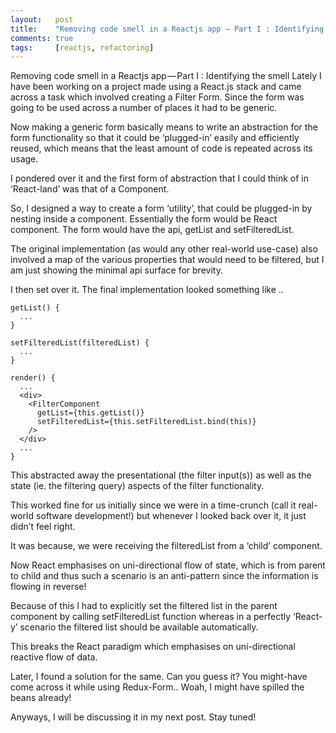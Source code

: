 ```yaml
---
layout:   post
title:    "Removing code smell in a Reactjs app — Part I : Identifying the smell"
comments: true
tags:     [reactjs, refactoring]
---
```


Removing code smell in a Reactjs app — Part I : Identifying the smell Lately I have been working on a project made using a React.js stack and came across a task which involved creating a Filter Form. Since the form was going to be used across a number of places it had to be generic.

Now making a generic form basically means to write an abstraction for the form functionality so that it could be ‘plugged-in’ easily and efficiently reused, which means that the least amount of code is repeated across its usage.

I pondered over it and the first form of abstraction that I could think of in ‘React-land’ was that of a Component.

So, I designed a way to create a form ‘utility’, that could be plugged-in by nesting inside a component. Essentially the form would be React component. The form would have the api, getList and setFilteredList.

The original implementation (as would any other real-world use-case) also involved a map of the various properties that would need to be filtered, but I am just showing the minimal api surface for brevity.

I then set over it. The final implementation looked something like ..

```es2015
getList() {
  ...
}

setFilteredList(filteredList) {
  ...
}

render() {
  ...
  <div>
    <FilterComponent
      getList={this.getList()}
      setFilteredList={this.setFilteredList.bind(this)}
    />
  </div>
  ...
}
```

This abstracted away the presentational (the filter input(s)) as well as the state (ie. the filtering query) aspects of the filter functionality.

This worked fine for us initially since we were in a time-crunch (call it real-world software development!) but whenever I looked back over it, it just didn’t feel right.

It was because, we were receiving the filteredList from a ‘child’ component.

Now React emphasises on uni-directional flow of state, which is from parent to child and thus such a scenario is an anti-pattern since the information is flowing in reverse!

Because of this I had to explicitly set the filtered list in the parent component by calling setFilteredList function whereas in a perfectly ‘React-y’ scenario the filtered list should be available automatically.

This breaks the React paradigm which emphasises on uni-directional reactive flow of data.

Later, I found a solution for the same. Can you guess it? You might-have come across it while using Redux-Form.. Woah, I might have spilled the beans already!

Anyways, I will be discussing it in my next post. Stay tuned!
